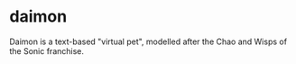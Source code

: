 # daimon

Daimon is a text-based "virtual pet", modelled after the Chao and Wisps of the Sonic franchise.
